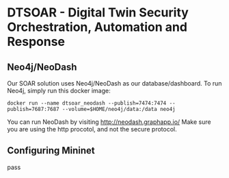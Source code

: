 # DTSOAR - Digital Twin Security Orchestration, Automation and Response

## Neo4j/NeoDash

Our SOAR solution uses Neo4j/NeoDash as our database/dashboard.
To run Neo4j, simply run this docker image:

```
docker run --name dtsoar_neodash --publish=7474:7474 --publish=7687:7687 --volume=$HOME/neo4j/data:/data neo4j
```

You can run NeoDash by visiting http://neodash.graphapp.io/
Make sure you are using the http procotol, and not the secure protocol.

## Configuring Mininet

pass